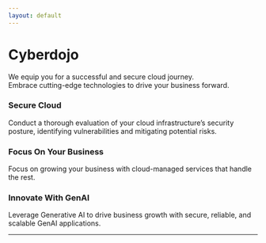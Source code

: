```yaml
---
layout: default
---
```

<!-- <section class="hero">
    <h1>Cyberdojo</h1>
    <p>We equip you for a successful and secure cloud journey.</p>
    <div class="-">
        <a href="#contact" class="button">Talk to an Expert →</a>
    </div>
</section> -->
<h1>Cyberdojo</h1>
<!-- --- -->
<section class="services">
    <!-- <h2 id="services">Services</h2> -->
    <p>We equip you for a successful and secure cloud journey.
    <br>Embrace cutting-edge technologies to drive your business forward.</p>
    <div class="service-cards">
        <div class="service-card">
            <h3>Secure Cloud</h3>
            <p>Conduct a thorough evaluation of your cloud infrastructure’s security posture, identifying vulnerabilities and mitigating potential risks.</p>
            <!-- <a href="#">Learn More →</a> -->
        </div>
        <div class="service-card">
            <h3>Focus On Your Business</h3>
            <p>Focus on growing your business with cloud-managed services that handle the rest.</p>
            <!-- <a href="#">Learn More →</a> -->
        </div>
        <div class="service-card">
            <h3>Innovate With GenAI</h3>
            <p>Leverage Generative AI to drive business growth with secure, reliable, and scalable GenAI applications.
            </p>
            <!-- <a href="#">Learn More →</a> -->
        </div>
    </div>
</section>



<!-- ## <center> <a id="services"></a>SERVICES </center>
<div style="width: 80%; margin: 0 auto; padding: 20px;">
  <table style="width: 100%; border-spacing: 20px;">
    <tr>
      <td style="padding: 20px; border: 2px solid #ddd; box-shadow: 0 2px 4px rgba(0, 0, 0, 0.1); text-align: center; vertical-align: middle;">
        <h3 style="margin-bottom: 10px;">Strategic Plan</h3>
        <p>Ensures your organization’s seamless and secure transition to the cloud, aligning with your business goals.</p>
      </td>
      <td style="padding: 20px; border: 2px solid #ddd; box-shadow: 0 2px 4px rgba(0, 0, 0, 0.1); text-align: center; vertical-align: middle;">
        <h3 style="margin-bottom: 10px;">Cloud Security Assessment</h3>
        <p>Conduct a thorough evaluation of your cloud infrastructure’s security posture, identifying vulnerabilities and mitigating potential risks.</p>
      </td>
    </tr>
    <tr>
      <td style="padding: 20px; border: 2px solid #ddd; box-shadow: 0 2px 4px rgba(0, 0, 0, 0.1); text-align: center; vertical-align: middle;">
        <h3 style="margin-bottom: 10px;">Managed Services</h3>
        <p>Proactively manage and optimize your cloud infrastructure with ongoing monitoring, maintenance, and expert support, ensuring continuous security and operational excellence.</p>
      </td>
      <td style="padding: 20px; border: 2px solid #ddd; box-shadow: 0 2px 4px rgba(0, 0, 0, 0.1); text-align: center; vertical-align: middle;">
        <h3 style="margin-bottom: 10px;">GenAI Security</h3>
        <p>Secure your GenAI applications and data with a robust design and architecture, employing threat detection, access controls, and continuous monitoring to mitigate vulnerabilities and safeguard against threats.</p>
      </td>
    </tr>
  </table>
</div> -->

---

